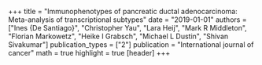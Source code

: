 +++
title = "Immunophenotypes of pancreatic ductal adenocarcinoma: Meta-analysis of transcriptional subtypes"
date = "2019-01-01"
authors = ["Ines {De Santiago}", "Christopher Yau", "Lara Heij", "Mark R Middleton", "Florian Markowetz", "Heike I Grabsch", "Michael L Dustin", "Shivan Sivakumar"]
publication_types = ["2"]
publication = "International journal of cancer"
math = true
highlight = true
[header]
+++
